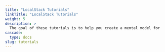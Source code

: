 ```yaml
---
title: "LocalStack Tutorials"
linkTitle: "LocalStack Tutorials"
weight: 5
description: >
  The goal of these tutorials is to help you create a mental model for how LocalStack works.
cascade:
  type: docs
slug: tutorials
---
```



